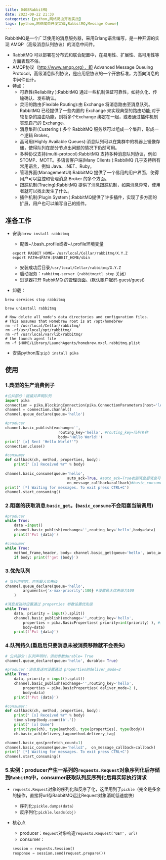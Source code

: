 ```yaml
---
title: 0408RabbitMQ
date: 2023-09-22 21:30
categories: [python,网络爬虫开发实战]
tags: [python,网络爬虫开发实战,RabbitMQ,Message Queue] 
---
```


RabbitMQ是一个广泛使用的消息服务器，采用Erlang语言编写，是一种开源的实现 AMQP（高级消息队列协议）的消息中间件。

- RabbitMQ 可以部署在分布式和联合配置中，在易用性、扩展性、高可用性等方面表现不俗。
- AMQP协议（http://www.amqp.org），即 Advanced Message Queuing Protocol，高级消息队列协议，是应用层协议的一个开放标准，为面向消息的中间件设计。
- 特点：
    - 可靠性(Reliability ):RabbitMQ 通过一些机制保证可靠性，如持久化、传输确认、发布确认。
    - 灵活的路由(Flexible Routing):由 Exchange 将消息路由至消息队列。RabbitMQ 已经提供了一些内置的 Exchange 来实现典型的路由功能;对于较复杂的路由功能，则将多个Exchange 绑定在一起，或者通过插件机制实现自己的 Exchange。
    - 消息集群(Custering ):多个 RabbitMQ 服务器可以组成一个集群，形成一个逻辑 Broker。
    - 高可用(Highly Available Queues):消息队列可以在集群中的机器上镜像存储，使得队列在部分节点出问题的情况下仍然可用。
    - 多种协议支持(multi-protocol):RabbitMQ 支持多种消息队列协议，例如 STOMP、MOTT。多语言客户端(Many Clients ):RabbiMQ 几乎支持所有常用语言，例如 Java、.NET、Ruby。
    - 管理界面(ManagementUl):RabbitMQ 提供了一个易用的用户界面，使得用户可以监控和管理消息 Broker 的多个方面。
    - 跟踪机制(Tracing):RabbitMQ 提供了消息跟踪机制，如果消息异常，使用者就可以找出发生了什么。
    - 插件机制(Plugin System ):RabbitMQ提供了许多插件，实现了多方面的扩展，用户也可以编写自己的插件。

## 准备工作
- 安装:`brew install rabbitmq`
    - 配置~/.bash_profile或者~/.profile环境变量

    ```
    export RABBIT_HOME= /usr/local/Cellar/rabbitmq/X.Y.Z
    export PATH=$PATH:$RABBIT_HOME/sbin
    ```
    - 安装成功后目录`/usr/local/Cellar/rabbitmq/X.Y.Z`
    - 启动服务：`rabbitmq-server`（`rabbitmqctl stop` 关闭）
    - 浏览器打开 RabbitMQ 的[管理页面](http://localhost:15672)。(默认账户密码 guest/guest)
- 卸载：

```
brew services stop rabbitmq

brew uninstall rabbitmq

# Now delete all node's data directories and configuration files.
# This assumes that Homebrew root is at /opt/homebrew
rm -rf /usr/local/Cellar/rabbitmq/
rm -rf/usr/local/opt/rabbitmq/
rm -rf /usr/local/var/lib/rabbitmq/
# the launch agent file
rm -f $HOME/Library/LaunchAgents/homebrew.mxcl.rabbitmq.plist
```
- 安装python库:`pip3 install pika`

## 使用
### 1.典型的生产消费例子

```python
#公共部分：链接并声明队列
import pika
connection = pika.BlockingConnection(pika.ConnectionParameters(host='localhost'))
channel = connection.channel()
channel.queue_declare(queue='hello')

#producer
channel.basic_publish(exchange='',
                        routing_key='hello', #routing_key=队列名称
                        body='Hello World!')
print(" [x] Sent 'Hello World!'")
connection.close()

#consumer
def callback(ch, method, properties, body):
    print(" [x] Received %r" % body)
    
channel.basic_consume(queue='hello', 
                            auto_ack=True, #auto_ack=True收到消息后消息可以被删除
                            on_message_callback=callback)#basic_consume不阻塞
print(' [*] Waiting for messages. To exit press CTRL+C')
channel.start_consuming()
```

### 2.阻塞的获取消息:`basic_get`。(`basic_consume`不会阻塞当前调用)

```python
#producer
while True:
    data =input()
    channel.basic_publish(exchange='',routing_key='hello',body=data)
    print(f'Put {data}')

#consumer
while True:
    method_frame,header, body= channel.basic_get(queue='hello', auto_ack=True)
    if body: print(f'get {body}')
```

### 3.优先队列

```python
# 队列声明时，声明最大优先级
channel.queue_declare(queue='hello', 
        arguments={'x-max-priority':100} #设置最大优先级为100
    )

#消息发送时设置通过 properties 参数设置优先级
while True:
    data, priority = input().split()
    channel.basic_publish(exchange='',routing_key='hello',
        properties = pika.BasicProperties( priority=int(priority) ), #设置发送消息的优先级
        body=data)
    print(f'Put {data}')
```

### 4.队列持久(重启后只要消息未被消费移除就不会丢失)

```python
# 公共部分：队列声明时，添加参数durable= True
channel.queue_declare(queue='hello', durable= True)

#producer：消息发送时设置通过 properties的deliver_mode=2
while True:
    data, priority = input().split()
    channel.basic_publish(exchange='',routing_key='hello',
        properties = pika.BasicProperties( deliver_mode=2 ),
        body=data)
    print(f'Put {data}')

#consumer:
def callback(ch, method, properties, body):
    print(" [x] Received %r" % body)
    time.sleep(body.count(b'.'))
    print(" [x] Done")
    print(type(ch), type(method), type(properties), type(body))
    ch.basic_ack(delivery_tag=method.delivery_tag)

channel.basic_qos(prefetch_count=1)
channel.basic_consume(queue='hello2',  on_message_callback=callback)
print(' [*] Waiting for messages. To exit press CTRL+C')
channel.start_consuming()
```

### 5.实例：producer产生一系列的`requests.Request`对象序列化后存储到`RabbitMQ`中，consumer获取队列反序列化后再实际执行请求
- `requests.Request`对象的序列化和反序了化，这里用到了`pickle`（完全是多余的操作，直接将url存RabbitMQ远比Request对象消耗低速度快）
    - 序列化:`pickle.dumps(data)`
    - 反序列化:`pickle.loads(obj)`
- 核心点
    - producer：`Request`对象构造`requests.Request('GET', url)`
    - consumer：

    ```python
    session = requests.Session()
    response = session.send(request.prepare())
    ```

